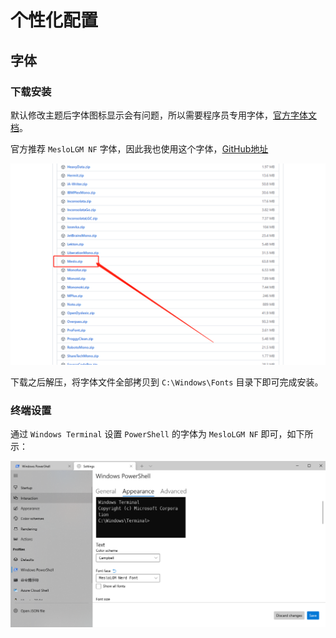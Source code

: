 # 个性化配置

## 字体

### 下载安装

默认修改主题后字体图标显示会有问题，所以需要程序员专用字体，[官方字体文档](https://ohmyposh.dev/docs/fonts)。

官方推荐 `MesloLGM NF` 字体，因此我也使用这个字体，[GitHub地址](https://github.com/ryanoasis/nerd-fonts)

![字体下载](assets/images/字体下载.png)

下载之后解压，将字体文件全部拷贝到 `C:\Windows\Fonts` 目录下即可完成安装。

### 终端设置

通过 `Windows Terminal` 设置 `PowerShell` 的字体为 `MesloLGM NF` 即可，如下所示：

![PowerShell字体设置](assets/images/PowerShell字体设置.png)
